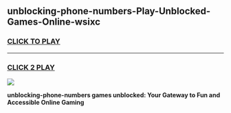 
## unblocking-phone-numbers-Play-Unblocked-Games-Online-wsixc
<h3>
<a href="https://premium76.site?title=unblocking-phone-numbers&ref=25A">CLICK TO PLAY</a></h3>
<hr>

<h3>
<a href="https://premium76.site?title=unblocking-phone-numbers&ref=25A">CLICK 2 PLAY</a>
  
</h3>

<a href="https://premium76.site?title=unblocking-phone-numbers&ref=25A"><img src="https://clearcache.store/games.png"></a>


**unblocking-phone-numbers games unblocked: Your Gateway to Fun and Accessible Online Gaming**
